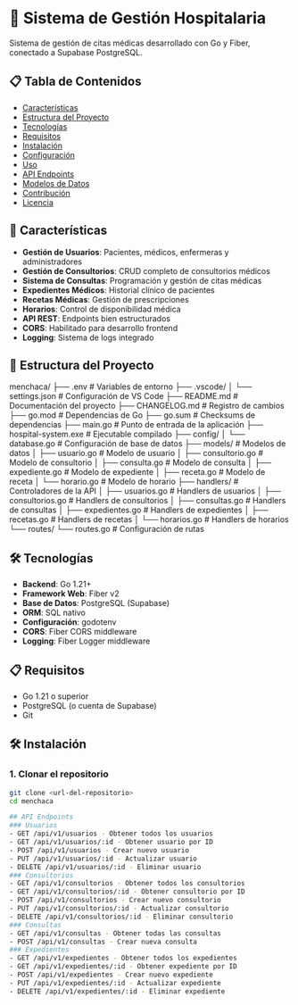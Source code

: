 # 🏥 Sistema de Gestión Hospitalaria

Sistema de gestión de citas médicas desarrollado con Go y Fiber, conectado a Supabase PostgreSQL.

## 📋 Tabla de Contenidos

- [Características](#-características)
- [Estructura del Proyecto](#-estructura-del-proyecto)
- [Tecnologías](#-tecnologías)
- [Requisitos](#-requisitos)
- [Instalación](#️-instalación)
- [Configuración](#-configuración)
- [Uso](#-uso)
- [API Endpoints](#-api-endpoints)
- [Modelos de Datos](#-modelos-de-datos)
- [Contribución](#-contribución)
- [Licencia](#-licencia)

## 🚀 Características

- **Gestión de Usuarios**: Pacientes, médicos, enfermeras y administradores
- **Gestión de Consultorios**: CRUD completo de consultorios médicos
- **Sistema de Consultas**: Programación y gestión de citas médicas
- **Expedientes Médicos**: Historial clínico de pacientes
- **Recetas Médicas**: Gestión de prescripciones
- **Horarios**: Control de disponibilidad médica
- **API REST**: Endpoints bien estructurados
- **CORS**: Habilitado para desarrollo frontend
- **Logging**: Sistema de logs integrado

## 📁 Estructura del Proyecto
menchaca/
├── .env                    # Variables de entorno
├── .vscode/
│   └── settings.json      # Configuración de VS Code
├── README.md              # Documentación del proyecto
├── CHANGELOG.md           # Registro de cambios
├── go.mod                 # Dependencias de Go
├── go.sum                 # Checksums de dependencias
├── main.go                # Punto de entrada de la aplicación
├── hospital-system.exe    # Ejecutable compilado
├── config/
│   └── database.go        # Configuración de base de datos
├── models/                # Modelos de datos
│   ├── usuario.go         # Modelo de usuario
│   ├── consultorio.go     # Modelo de consultorio
│   ├── consulta.go        # Modelo de consulta
│   ├── expediente.go      # Modelo de expediente
│   ├── receta.go          # Modelo de receta
│   └── horario.go         # Modelo de horario
├── handlers/              # Controladores de la API
│   ├── usuarios.go        # Handlers de usuarios
│   ├── consultorios.go    # Handlers de consultorios
│   ├── consultas.go       # Handlers de consultas
│   ├── expedientes.go     # Handlers de expedientes
│   ├── recetas.go         # Handlers de recetas
│   └── horarios.go        # Handlers de horarios
└── routes/
└── routes.go          # Configuración de rutas


## 🛠️ Tecnologías

- **Backend**: Go 1.21+
- **Framework Web**: Fiber v2
- **Base de Datos**: PostgreSQL (Supabase)
- **ORM**: SQL nativo
- **Configuración**: godotenv
- **CORS**: Fiber CORS middleware
- **Logging**: Fiber Logger middleware

## 📋 Requisitos

- Go 1.21 o superior
- PostgreSQL (o cuenta de Supabase)
- Git

## 🛠️ Instalación

### 1. Clonar el repositorio
```bash
git clone <url-del-repositorio>
cd menchaca

## API Endpoints
### Usuarios
- GET /api/v1/usuarios - Obtener todos los usuarios
- GET /api/v1/usuarios/:id - Obtener usuario por ID
- POST /api/v1/usuarios - Crear nuevo usuario
- PUT /api/v1/usuarios/:id - Actualizar usuario
- DELETE /api/v1/usuarios/:id - Eliminar usuario
### Consultorios
- GET /api/v1/consultorios - Obtener todos los consultorios
- GET /api/v1/consultorios/:id - Obtener consultorio por ID
- POST /api/v1/consultorios - Crear nuevo consultorio
- PUT /api/v1/consultorios/:id - Actualizar consultorio
- DELETE /api/v1/consultorios/:id - Eliminar consultorio
### Consultas
- GET /api/v1/consultas - Obtener todas las consultas
- POST /api/v1/consultas - Crear nueva consulta
### Expedientes
- GET /api/v1/expedientes - Obtener todos los expedientes
- GET /api/v1/expedientes/:id - Obtener expediente por ID
- POST /api/v1/expedientes - Crear nuevo expediente
- PUT /api/v1/expedientes/:id - Actualizar expediente
- DELETE /api/v1/expedientes/:id - Eliminar expediente